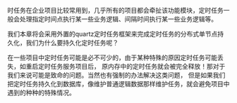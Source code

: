 时任务在企业项目比较常用到，几乎所有的项目都会牵扯该功能模块，定时任务一般会处理指定时间点执行某一些业务逻辑、间隔时间执行某一些业务逻辑等。



我们本章将会采用外置的quartz定时任务框架来完成定时任务的分布式单节点持久化，我们为什么要持久化定时任务呢？

在一些项目中定时任务可能是必不可少的，由于某种特殊的原因定时任务可能丢失，如重启定时任务服务项目后，
原内存中的定时任务就会被完全释放！那对于我们来说可能是致命的问题。当然也有强制的办法解决这类问题，
但是如果我们把定时任务持久化到数据库，像维护普通逻辑数据那样维护任务，就会避免项目中遇到的种种的特殊情况。
 